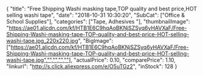 {
	"title": "Free Shipping Washi masking tape,TOP quality and best price,HOT selling washi tape",
	"date": "2018-10-31 10:30:20",
	"SubCat": ["Office & School Supplies"],
	"categories": ["Tape, Adhesives "],
	"thumbnailImage": "https://ae01.alicdn.com/kf/HTB1E6C9hqAoBKNjSZSyq6yHAVXaF/Free-Shipping-Washi-masking-tape-TOP-quality-and-best-price-HOT-selling-washi-tape.jpg_220x220.jpg",
	"BigImage": ["https://ae01.alicdn.com/kf/HTB1E6C9hqAoBKNjSZSyq6yHAVXaF/Free-Shipping-Washi-masking-tape-TOP-quality-and-best-price-HOT-selling-washi-tape.jpg","","","",""],
	"actualPrice": 0.10,
	"comparePrice": 1.10,
	"linkurl": "http://s.click.aliexpress.com/e/O5uTGz2",
	"inStock": 128
}
